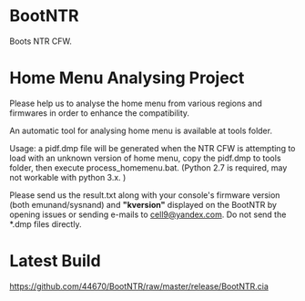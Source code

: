 # BootNTR

Boots NTR CFW.


# Home Menu Analysing Project


Please help us to analyse the home menu from various regions and firmwares in order to enhance the compatibility.

An automatic tool for analysing home menu is available at tools folder.

Usage: a pidf.dmp file will be generated when the NTR CFW is attempting to load with an unknown version of home menu, copy the pidf.dmp to tools folder, then execute process_homemenu.bat. (Python 2.7 is required, may not workable with python 3.x. )

Please send us the result.txt along with your console's firmware version (both emunand/sysnand) and **"kversion"** displayed on the BootNTR by opening issues or sending e-mails to cell9@yandex.com. Do not send the *.dmp files directly.


# Latest Build

https://github.com/44670/BootNTR/raw/master/release/BootNTR.cia
